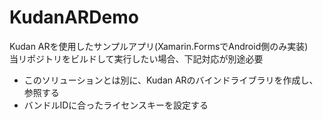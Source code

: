 # KudanARDemo
Kudan ARを使用したサンプルアプリ(Xamarin.FormsでAndroid側のみ実装)  
当リポジトリをビルドして実行したい場合、下記対応が別途必要  
- このソリューションとは別に、Kudan ARのバインドライブラリを作成し、参照する
- バンドルIDに合ったライセンスキーを設定する
